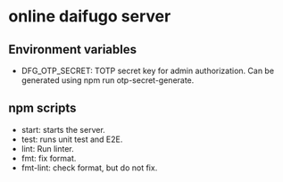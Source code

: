 # online daifugo server

## Environment variables

- DFG_OTP_SECRET: TOTP secret key for admin authorization. Can be generated using npm run otp-secret-generate.

## npm scripts

- start: starts the server.
- test: runs unit test and E2E.
- lint: Run linter.
- fmt: fix format.
- fmt-lint: check format, but do not fix.
